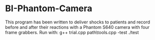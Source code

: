 # BI-Phantom-Camera

This program has been written to deliver shocks to patients and record before and after their reactions with a Phantom S640 camera with four frame grabbers.
Run with:
g++ trial.cpp path\tools.cpp -test
./test
